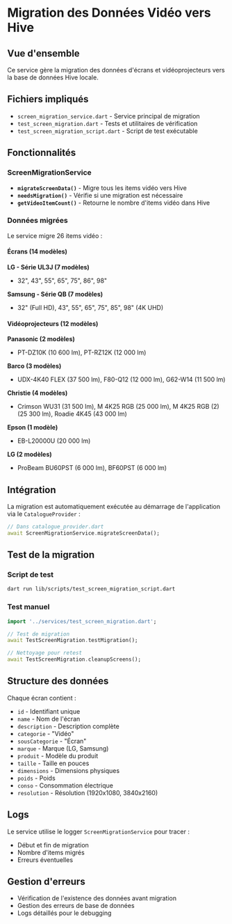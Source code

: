 # Migration des Données Vidéo vers Hive

## Vue d'ensemble

Ce service gère la migration des données d'écrans et vidéoprojecteurs vers la base de données Hive locale.

## Fichiers impliqués

- `screen_migration_service.dart` - Service principal de migration
- `test_screen_migration.dart` - Tests et utilitaires de vérification
- `test_screen_migration_script.dart` - Script de test exécutable

## Fonctionnalités

### ScreenMigrationService

- **`migrateScreenData()`** - Migre tous les items vidéo vers Hive
- **`needsMigration()`** - Vérifie si une migration est nécessaire
- **`getVideoItemCount()`** - Retourne le nombre d'items vidéo dans Hive

### Données migrées

Le service migre 26 items vidéo :

#### Écrans (14 modèles)
**LG - Série UL3J (7 modèles)**
- 32", 43", 55", 65", 75", 86", 98"

**Samsung - Série QB (7 modèles)**
- 32" (Full HD), 43", 55", 65", 75", 85", 98" (4K UHD)

#### Vidéoprojecteurs (12 modèles)
**Panasonic (2 modèles)**
- PT-DZ10K (10 600 lm), PT-RZ12K (12 000 lm)

**Barco (3 modèles)**
- UDX-4K40 FLEX (37 500 lm), F80-Q12 (12 000 lm), G62-W14 (11 500 lm)

**Christie (4 modèles)**
- Crimson WU31 (31 500 lm), M 4K25 RGB (25 000 lm), M 4K25 RGB (2) (25 300 lm), Roadie 4K45 (43 000 lm)

**Epson (1 modèle)**
- EB-L20000U (20 000 lm)

**LG (2 modèles)**
- ProBeam BU60PST (6 000 lm), BF60PST (6 000 lm)

## Intégration

La migration est automatiquement exécutée au démarrage de l'application via le `CatalogueProvider` :

```dart
// Dans catalogue_provider.dart
await ScreenMigrationService.migrateScreenData();
```

## Test de la migration

### Script de test
```bash
dart run lib/scripts/test_screen_migration_script.dart
```

### Test manuel
```dart
import '../services/test_screen_migration.dart';

// Test de migration
await TestScreenMigration.testMigration();

// Nettoyage pour retest
await TestScreenMigration.cleanupScreens();
```

## Structure des données

Chaque écran contient :
- `id` - Identifiant unique
- `name` - Nom de l'écran
- `description` - Description complète
- `categorie` - "Vidéo"
- `sousCategorie` - "Écran"
- `marque` - Marque (LG, Samsung)
- `produit` - Modèle du produit
- `taille` - Taille en pouces
- `dimensions` - Dimensions physiques
- `poids` - Poids
- `conso` - Consommation électrique
- `resolution` - Résolution (1920x1080, 3840x2160)

## Logs

Le service utilise le logger `ScreenMigrationService` pour tracer :
- Début et fin de migration
- Nombre d'items migrés
- Erreurs éventuelles

## Gestion d'erreurs

- Vérification de l'existence des données avant migration
- Gestion des erreurs de base de données
- Logs détaillés pour le debugging
